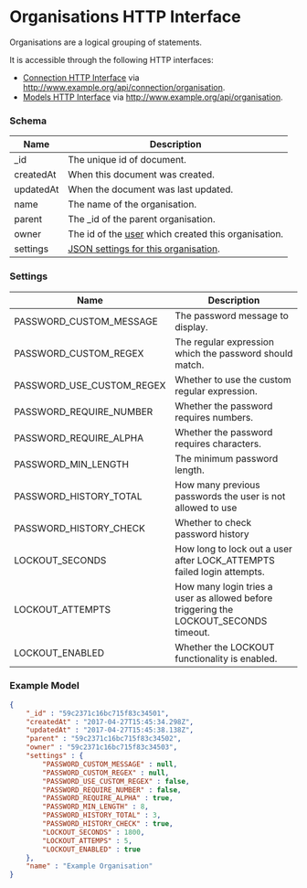 ---
---

# Organisations HTTP Interface

Organisations are a logical grouping of statements.

It is accessible through the following HTTP interfaces:

- [Connection HTTP Interface](../http-connection) via http://www.example.org/api/connection/organisation.
- [Models HTTP Interface](../http-models) via http://www.example.org/api/organisation.

### Schema

Name | Description
--- | ---
_id | The unique id of document.
createdAt | When this document was created.
updatedAt | When the document was last updated.
name | The name of the organisation.
parent | The _id of the parent organisation.
owner | The id of the [user](../http-users#schema) which created this organisation.
settings | [JSON settings for this organisation](#settings).

### Settings

Name | Description
---|---
PASSWORD_CUSTOM_MESSAGE | The password message to display.
PASSWORD_CUSTOM_REGEX | The regular expression which the password should match.
PASSWORD_USE_CUSTOM_REGEX | Whether to use the custom regular expression.
PASSWORD_REQUIRE_NUMBER | Whether the password requires numbers.
PASSWORD_REQUIRE_ALPHA | Whether the password requires characters.
PASSWORD_MIN_LENGTH | The minimum password length.
PASSWORD_HISTORY_TOTAL | How many previous passwords the user is not allowed to use
PASSWORD_HISTORY_CHECK | Whether to check password history
LOCKOUT_SECONDS | How long to lock out a user after LOCK_ATTEMPTS failed login attempts.
LOCKOUT_ATTEMPTS | How many login tries a user as allowed before triggering the LOCKOUT_SECONDS timeout.
LOCKOUT_ENABLED | Whether the LOCKOUT functionality is enabled.

### Example Model

```json
{
	"_id" : "59c2371c16bc715f83c34501",
	"createdAt" : "2017-04-27T15:45:34.298Z",
	"updatedAt" : "2017-04-27T15:45:38.138Z",
	"parent" : "59c2371c16bc715f83c34502",
	"owner" : "59c2371c16bc715f83c34503",
	"settings" : {
		"PASSWORD_CUSTOM_MESSAGE" : null,
		"PASSWORD_CUSTOM_REGEX" : null,
		"PASSWORD_USE_CUSTOM_REGEX" : false,
		"PASSWORD_REQUIRE_NUMBER" : false,
		"PASSWORD_REQUIRE_ALPHA" : true,
		"PASSWORD_MIN_LENGTH" : 8,
		"PASSWORD_HISTORY_TOTAL" : 3,
		"PASSWORD_HISTORY_CHECK" : true,
		"LOCKOUT_SECONDS" : 1800,
		"LOCKOUT_ATTEMPS" : 5,
		"LOCKOUT_ENABLED" : true
	},
	"name" : "Example Organisation"
}
```
